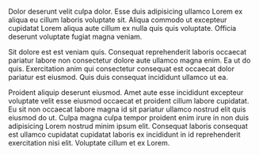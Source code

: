 Dolor deserunt velit culpa dolor. Esse duis adipisicing ullamco Lorem ex aliqua eu cillum laboris voluptate sit. Aliqua commodo ut excepteur cupidatat Lorem aliqua aute cillum ex nulla quis quis voluptate. Officia deserunt voluptate fugiat magna veniam.

Sit dolore est est veniam quis. Consequat reprehenderit laboris occaecat pariatur labore non consectetur dolore aute ullamco magna enim. Ea ut do quis. Exercitation anim qui consectetur consequat est occaecat dolor pariatur est eiusmod. Quis duis consequat incididunt ullamco ut ea.

Proident aliquip deserunt eiusmod. Amet aute esse incididunt excepteur voluptate velit esse eiusmod occaecat et proident cillum labore cupidatat. Eu sit non occaecat labore magna id sit pariatur ullamco nostrud elit quis eiusmod do ut. Culpa magna culpa tempor proident enim irure in non duis adipisicing Lorem nostrud minim ipsum elit. Consequat laboris consequat est ullamco cupidatat cupidatat laboris ex incididunt in id reprehenderit exercitation nisi elit. Voluptate cillum et ex Lorem.